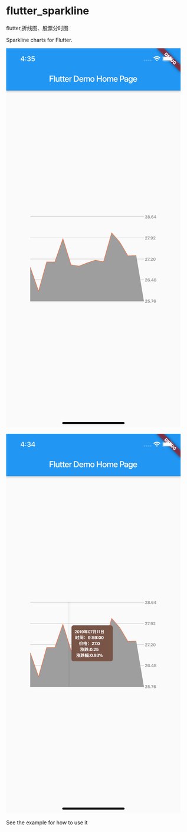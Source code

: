 # flutter_sparkline
flutter,折线图、股票分时图

Sparkline charts for Flutter.

![screenshot](screenshots/shot1.png)

![screenshot](screenshots/shot2.png)


See the example for how to use it

